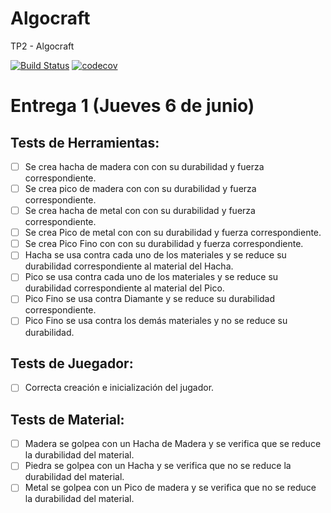 # Algocraft
TP2 - Algocraft

[![Build Status](https://travis-ci.org/franjday/Algocraft.svg?branch=master)](https://travis-ci.org/franjday/Algocraft)
[![codecov](https://codecov.io/gh/franjday/Algocraft/branch/master/graph/badge.svg)](https://codecov.io/gh/franjday/Algocraft)

# Entrega 1 (Jueves 6 de junio)
## Tests de Herramientas:
  - [ ] Se crea hacha de madera con con su durabilidad y fuerza correspondiente.
  - [ ] Se crea pico de madera con con su durabilidad y fuerza correspondiente.
  - [ ] Se crea hacha de metal con con su durabilidad y fuerza correspondiente.
  - [ ] Se crea Pico de metal con con su durabilidad y fuerza correspondiente.
  - [ ] Se crea Pico Fino con con su durabilidad y fuerza correspondiente.
  - [ ] Hacha se usa contra cada uno de los materiales y se reduce su durabilidad correspondiente al material del Hacha.
  - [ ] Pico se usa contra cada uno de los materiales y se reduce su durabilidad correspondiente al material del Pico.
  - [ ] Pico Fino se usa contra Diamante y se reduce su durabilidad correspondiente.
  - [ ] Pico Fino se usa contra los demás materiales y no se reduce su durabilidad.

## Tests de Juegador:
  - [ ] Correcta creación e inicialización del jugador.

## Tests de Material:
  - [ ] Madera se golpea con un Hacha de Madera y se verifica que se reduce la durabilidad del material.
  - [ ] Piedra se golpea con un Hacha y se verifica que no se reduce la durabilidad del material.
  - [ ] Metal se golpea con un Pico de madera y se verifica que no se reduce la durabilidad del material.
